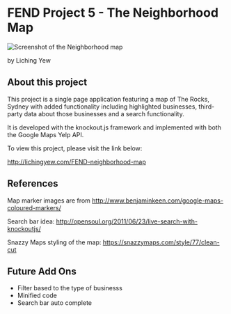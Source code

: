 FEND Project 5 - The Neighborhood Map
=====================================

![Screenshot of the Neighborhood map](https://github.com/liching21/FEND-neighborhood-map/img/neighborhood-map-screenshot.png "The screenshot of the Neighborhood Map")

by Liching Yew

About this project
-------------------

This project is a single page application featuring a map of The Rocks, Sydney with added functionality including highlighted businesses, third-party data about those businesses and a search functionality.

It is developed with the knockout.js framework and implemented with both the Google Maps Yelp API.

To view this project, please visit the link below:

http://lichingyew.com/FEND-neighborhood-map

References
-----------

Map marker images are from http://www.benjaminkeen.com/google-maps-coloured-markers/

Search bar idea: http://opensoul.org/2011/06/23/live-search-with-knockoutjs/

Snazzy Maps styling of the map: https://snazzymaps.com/style/77/clean-cut

Future Add Ons
-------------------

- Filter based to the type of businesss
- Minified code
- Search bar auto complete